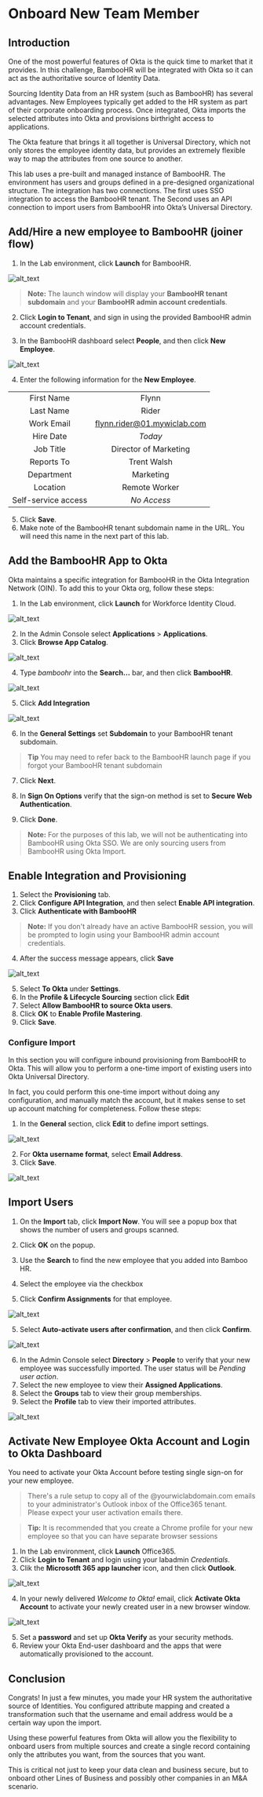 # Onboard New Team Member

## Introduction

One of the most powerful features of Okta is the quick time to market that it provides. In this challenge, BambooHR will be integrated with Okta so it can act as the authoritative source of Identity Data.

Sourcing Identity Data from an HR system (such as BambooHR) has several advantages. New Employees typically get added to the HR system as part of their corporate onboarding process. Once integrated, Okta imports the selected attributes into Okta and provisions birthright access to applications.

The Okta feature that brings it all together is Universal Directory, which not only stores the employee identity data, but provides an extremely flexible way to map the attributes from one source to another.

This lab uses a pre-built and managed instance of BambooHR. The environment has users and groups defined in a pre-designed organizational structure. The integration has two connections. The first uses SSO integration to access the BambooHR tenant. The Second uses an API connection to import users from BambooHR into Okta’s Universal Directory.

## Add/Hire a new employee to BambooHR (joiner flow)

1. In the Lab environment, click **Launch** for BambooHR.

![alt_text](https://raw.githubusercontent.com/keithledgerwood/WICLab-guide/main/images/003/launch-bamboohr.png "image_tooltip")

> **Note:** The launch window will display your **BambooHR tenant subdomain** and your **BambooHR admin account credentials**.
>

2. Click **Login to Tenant**, and sign in using the provided BambooHR admin account credentials.

3. In the BambooHR dashboard select **People**, and then click **New Employee**.

![alt_text](https://raw.githubusercontent.com/keithledgerwood/WICLab-guide/main/images/003/bamboohr-user-1.png "image_tooltip")

4. Enter the following information for the **New Employee**.

|||
|:-----:|:-----:|
|First Name |Flynn|
|Last Name |Rider|
|Work Email |<flynn.rider@01.mywiclab.com>|
|Hire Date |*Today*|
|Job Title | Director of Marketing|
|Reports To | Trent Walsh|
|Department | Marketing|
|Location | Remote Worker|
|Self-service access |*No Access*|

5. Click **Save**.
6. Make note of the BambooHR tenant subdomain name in the URL. You will need this name in the next part of this lab.

## Add the BambooHR App to Okta

Okta maintains a specific integration for BambooHR in the Okta Integration Network (OIN). To add this to your Okta org, follow these steps:

1. In the Lab environment, click **Launch** for Workforce Identity Cloud.

![alt_text](https://raw.githubusercontent.com/keithledgerwood/WICLab-guide/main/images/launch-wic.png "image_tooltip")

2. In the Admin Console select **Applications** > **Applications**.
3. Click **Browse App Catalog**.

![alt_text](https://raw.githubusercontent.com/MarcoBlaesing/LabGuide/main/images/009/image01.png "image_tooltip")

4. Type *bamboohr* into the **Search...** bar, and then click **BambooHR**.

![alt_text](https://raw.githubusercontent.com/keithledgerwood/WICLab-guide/main/images/003/image001.png "image_tooltip")

5. Click **Add Integration**

![alt_text](https://raw.githubusercontent.com/keithledgerwood/WICLab-guide/main/images/003/image002.png "image_tooltip")

6. In the **General Settings** set **Subdomain** to your BambooHR tenant subdomain.

>**Tip** You may need to refer back to the BambooHR launch page if you forgot your BambooHR tenant subdomain

7. Click **Next**.

8. In **Sign On Options** verify that the sign-on method is set to **Secure Web Authentication**.
9. Click **Done**.

>**Note:** For the purposes of this lab, we will not be authenticating into BambooHR using Okta SSO. We are only sourcing users from BambooHR using Okta Import.

## Enable Integration and Provisioning

1. Select the **Provisioning** tab.
1. Click **Configure API Integration**, and then select **Enable API integration**.
3. Click **Authenticate with BambooHR**

> **Note:** If you don't already have an active BambooHR session, you will be prompted to login using your BambooHR admin account credentials.

4. After the success message appears, click **Save**

![alt_text](https://raw.githubusercontent.com/keithledgerwood/WICLab-guide/main/images/003/image004.png "image_tooltip")

5. Select **To Okta** under **Settings**.
6. In the **Profile & Lifecycle Sourcing** section click **Edit**
7. Select **Allow BambooHR to source Okta users**.
8. Click **OK** to **Enable Profile Mastering**.
9. Click **Save**.

### Configure Import

In this section you will configure inbound provisioning from BambooHR to Okta.  This will allow you to perform a one-time import of existing users into Okta Universal Directory.

In fact, you could perform this one-time import without doing any configuration, and manually match the account, but it makes sense to set up account matching for completeness.  Follow these steps:

1. In the **General** section, click **Edit** to define import settings.

![alt_text](https://raw.githubusercontent.com/keithledgerwood/WICLab-guide/main/images/003/con-imp-1.png "image_tooltip")

2. For **Okta username format**, select **Email Address**.
3. Click **Save**.

![alt_text](https://raw.githubusercontent.com/keithledgerwood/WICLab-guide/main/images/003/con-imp-2.png "image_tooltip")

## Import Users

1. On the **Import** tab, click **Import Now**. You will see a popup box that shows the number of users and groups scanned.
1. Click **OK** on the popup.

2. Use the **Search** to find the new employee that you added into Bamboo HR.
3. Select the employee via the checkbox
4. Click **Confirm Assignments** for that employee.

![alt_text](https://raw.githubusercontent.com/keithledgerwood/WICLab-guide/main/images/003/image005.png "image_tooltip")

5. Select **Auto-activate users after confirmation**, and then click **Confirm**.

![alt_text](https://raw.githubusercontent.com/keithledgerwood/WICLab-guide/main/images/003/image006.png "image_tooltip")

6. In the Admin Console select  **Directory** > **People** to verify that your new employee was successfully imported. The user status will be *Pending user action*.
7. Select the new employee to view their **Assigned Applications**.
8. Select the **Groups** tab to view their group memberships.
9. Select the **Profile** tab to view their imported attributes.

![alt_text](https://raw.githubusercontent.com/keithledgerwood/WICLab-guide/main/images/003/group-assigned.png "image_tooltip")

## Activate New Employee Okta Account and Login to Okta Dashboard

You need to activate your Okta Account before testing single sign-on for your new employee.

   > There's a rule setup to copy all of the @yourwiclabdomain.com emails to your administrator's Outlook inbox of the Office365 tenant.\
Please expect your user activation emails there.

>**Tip:** It is recommended that you create a Chrome profile for your new employee so that you can have separate browser sessions
>

1. In the Lab environment, click **Launch** Office365.
2. Click **Login to Tenant** and login using your labadmin *Credentials*.
3. Clik the **Microsotft 365 app launcher** icon, and then click **Outlook**.

![alt_text](https://raw.githubusercontent.com/keithledgerwood/WICLab-guide/main/images/003/outlook-access.png "image_tooltip")

4. In your newly delivered *Welcome to Okta!* email, click **Activate Okta Account** to activate your newly created user in a new browser window.

![alt_text](https://raw.githubusercontent.com/keithledgerwood/WICLab-guide/main/images/003/activate-okta-account.png "image_tooltip")

5. Set a **password** and set up **Okta Verify** as your security methods.
6. Review your Okta End-user dashboard and the apps that were automatically provisioned to the account.

## Conclusion

Congrats! In just a few minutes, you made your HR system the authoritative source of Identities. You configured attribute mapping and created a transformation such that the username and email address would be a certain way upon the import.

Using these powerful features from Okta will allow you the flexibility to onboard users from multiple sources and create a single record containing only the attributes you want, from the sources that you want.

This is critical not just to keep your data clean and business secure, but to onboard other Lines of Business and possibly other companies in an M&A scenario.
